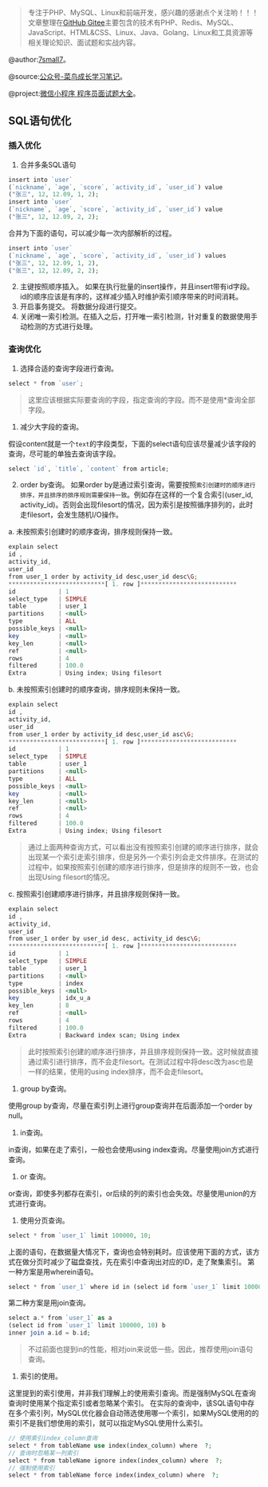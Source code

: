 > 专注于PHP、MySQL、Linux和前端开发，感兴趣的感谢点个关注哟！！！文章整理在[GitHub](https://github.com/7small7),[Gitee](https://gitee.com/bruce_qiq)主要包含的技术有PHP、Redis、MySQL、JavaScript、HTML&CSS、Linux、Java、Golang、Linux和工具资源等相关理论知识、面试题和实战内容。

@author:[7small7](https://github.com/7small7)。

@source:[公众号-菜鸟成长学习笔记](/site/)。

@project:[微信小程序 程序员面试题大全](/site/)。


## SQL语句优化

### 插入优化
1. 合并多条SQL语句

```php
insert into `user`
(`nickname`, `age`, `score`, `activity_id`, `user_id`) value
("张三", 12, 12.09, 1, 2);
insert into `user`
(`nickname`, `age`, `score`, `activity_id`, `user_id`) value
("张三", 12, 12.09, 2, 2);
```
合并为下面的语句，可以减少每一次内部解析的过程。
```php
insert into `user`
(`nickname`, `age`, `score`, `activity_id`, `user_id`) values
("张三", 12, 12.09, 1, 2),
("张三", 12, 12.09, 2, 2);
```
2. 主键按照顺序插入。
如果在执行批量的insert操作，并且insert带有id字段。id的顺序应该是有序的，这样减少插入时维护索引顺序带来的时间消耗。
1. 开启事务提交。
将数据分段进行提交。
1. 关闭唯一索引检测。在插入之后，打开唯一索引检测，针对重复的数据使用手动检测的方式进行处理。

### 查询优化
1. 选择合适的查询字段进行查询。

```php
select * from `user`;
```
> 这里应该根据实际要查询的字段，指定查询的字段。而不是使用*查询全部字段。

1. 减少大字段的查询。

假设content就是一个`text`的字段类型，下面的select语句应该尽量减少该字段的查询，尽可能的单独去查询该字段。
```php
select `id`, `title`, `content` from article;
```

2. order by查询。
如果order by是通过索引查询，需要按照`索引创建时的顺序进行排序，并且排序的排序规则需要保持一致`。例如存在这样的一个复合索引(user_id, activity_id)。否则会出现filesort的情况，因为索引是按照循序排列的，此时走filesort，会发生随机I/O操作。

a. 未按照索引创建时的顺序查询，排序规则保持一致。

```php
explain select 
id ,
activity_id, 
user_id 
from user_1 order by activity_id desc,user_id desc\G;
***************************[ 1. row ]***************************
id            | 1
select_type   | SIMPLE
table         | user_1
partitions    | <null>
type          | ALL
possible_keys | <null>
key           | <null>
key_len       | <null>
ref           | <null>
rows          | 4
filtered      | 100.0
Extra         | Using index; Using filesort
```
b. 未按照索引创建时的顺序查询，排序规则未保持一致。

```php
explain select 
id ,
activity_id, 
user_id 
from user_1 order by activity_id desc,user_id asc\G;
***************************[ 1. row ]***************************
id            | 1
select_type   | SIMPLE
table         | user_1
partitions    | <null>
type          | ALL
possible_keys | <null>
key           | <null>
key_len       | <null>
ref           | <null>
rows          | 4
filtered      | 100.0
Extra         | Using index; Using filesort
```
> 通过上面两种查询方式，可以看出没有按照索引创建的顺序进行排序，就会出现某一个索引走索引排序，但是另外一个索引列会走文件排序。在测试的过程中，如果按照索引创建的顺序进行排序，但是排序的规则不一致，也会出现Using filesort的情况。

c. 按照索引创建顺序进行排序，并且排序规则保持一致。

```php
explain select 
id ,
activity_id, 
user_id 
from user_1 order by user_id desc, activity_id desc\G;
***************************[ 1. row ]***************************
id            | 1
select_type   | SIMPLE
table         | user_1
partitions    | <null>
type          | index
possible_keys | <null>
key           | idx_u_a
key_len       | 8
ref           | <null>
rows          | 4
filtered      | 100.0
Extra         | Backward index scan; Using index
```
> 此时按照索引创建的顺序进行排序，并且排序规则保持一致。这时候就直接通过索引进行排序，而不会走filesort。在测试过程中将desc改为asc也是一样的结果，使用的using index排序，而不会走filesort。

1. group by查询。

使用group by查询，尽量在索引列上进行group查询并在后面添加一个order by null。

1. in查询。

in查询，如果在走了索引，一般也会使用using index查询。尽量使用join方式进行查询。

1. or 查询。

or查询，即使多列都存在索引，or后续的列的索引也会失效。尽量使用union的方式进行查询。

1. 使用分页查询。

```php
select * from `user_1` limit 100000, 10;
```
上面的语句，在数据量大情况下，查询也会特别耗时。应该使用下面的方式，该方式在做分页时减少了磁盘查找，先在索引中查询出对应的ID，走了聚集索引。
第一种方案是用wherein语句。
```php
select * from `user_1` where id in (select id form `user_1` limit 100000, 10);
```
第二种方案是用join查询。
```php
select a.* from `user_1` as a 
(select id from `user_1` limit 100000, 10) b
inner join a.id = b.id;
```
> 不过前面也提到in的性能，相对join来说低一些。因此，推荐使用join语句查询。

1. 索引的使用。

这里提到的索引使用，并非我们理解上的使用索引查询。而是强制MySQL在查询查询时使用某个指定索引或者忽略某个索引。
在实际的查询中，该SQL语句中存在多个索引列，MySQL优化器会自动筛选使用哪一个索引，如果MySQL使用的的索引不是我们想使用的索引，就可以指定MySQL使用什么索引。
```php
// 使用索引index_column查询
select * from tableName use index(index_column) where  ?;
// 查询时忽略某一列索引
select * from tableName ignore index(index_column) where  ?;
// 强制使用索引
select * from tableName force index(index_column) where  ?;
```